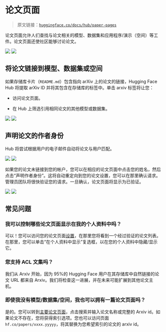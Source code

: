 # 论文页面

> 原文链接：[`huggingface.co/docs/hub/paper-pages`](https://huggingface.co/docs/hub/paper-pages)

论文页面允许人们查找与论文相关的模型、数据集和应用程序/演示（空间）等工件。论文页面还使社区能够讨论论文。

![](img/c3bce04bacb1a919026910bcb4604d7f.png) ![](img/1c927cbb96d21ef1ca7e5a759f67bc6a.png)

## 将论文链接到模型、数据集或空间

如果存储库卡片（`README.md`）包含指向 arXiv 上的论文的链接，Hugging Face Hub 将提取 arXiv ID 并将其包含在存储库的标签中。单击 arxiv 标签将让您：

+   访问论文页面。

+   在 Hub 上筛选引用相同论文的其他模型或数据集。

![](img/d08832e6e5583492a53128e9e41f261a.png) ![](img/bdd54f51b78b528831546d01c0a15908.png)

## 声明论文的作者身份

Hub 将尝试根据用户的电子邮件自动将论文与用户匹配。

![](img/c6a4d2fd91e962ba226e2804700af493.png) ![](img/1831c31fc8a68d2345b6dc564ae77ca9.png)

如果您的论文未链接到您的帐户，您可以在相应的论文页面中点击您的姓名，然后点击“声明作者身份”。这将自动重定向到您的论文设置，您可以在那里确认请求。管理员团队将很快验证您的请求。一旦确认，论文页面将显示为已验证。

![](img/e8d6d29f04a50ed4d6606adec689f890.png) ![](img/c7316fb935ef1ef4b9f36cfc978f4b2c.png)

## 常见问题

### 我可以控制哪些论文页面显示在我的个人资料中吗？

可以！您可以访问您的论文页面[设置](https://huggingface.co/settings/papers)，在那里您将看到一个经过验证的论文列表。在那里，您可以单击“在个人资料中显示”复选框，以在您的个人资料中隐藏/显示它。

### 您支持 ACL 文集吗？

我们从 Arxiv 开始，因为 95%的 Hugging Face 用户在其存储库中自然链接的论文 URL 都来自 Arxiv。我们将检查这一进展，并在未来可能扩展到其他论文主机。

### 即使我没有模型/数据集/空间，我也可以拥有一篇论文页面吗？

是的。您可以转到[主要论文页面](https://huggingface.co/papers)，点击搜索并输入论文名称或完整的 Arxiv id。如果论文不存在，您将获得索引选项。您也可以访问页面`hf.co/papers/xxxx.yyyyy`，将其替换为您希望索引的论文的 arxiv id。
